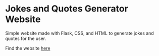 # Jokes and Quotes Generator Website
Simple website made with Flask, CSS, and HTML to generate jokes and quotes for the user.

Find the website <a href="http://jokes-quotes-gen.herokuapp.com/">here </a>
